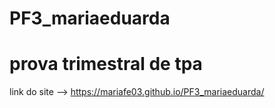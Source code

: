 # PF3_mariaeduarda
# prova trimestral de tpa
link do site --> https://mariafe03.github.io/PF3_mariaeduarda/
